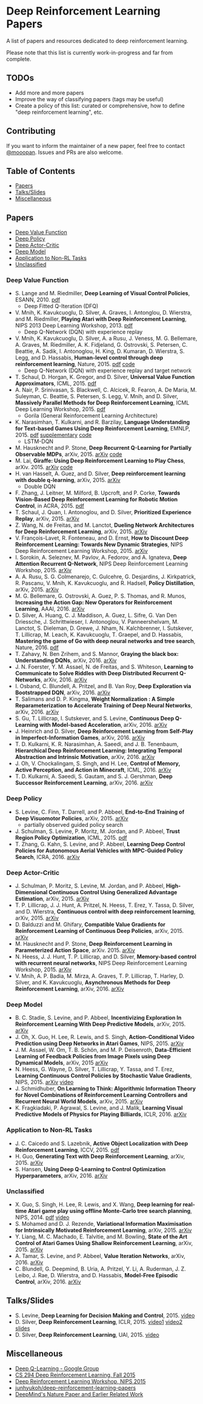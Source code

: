 # Deep Reinforcement Learning Papers

A list of papers and resources dedicated to deep reinforcement learning.

Please note that this list is currently work-in-progress and far from complete.

## TODOs

 - Add more and more papers
 - Improve the way of classifying papers (tags may be useful)
 - Create a policy of this list: curated or comprehensive, how to define "deep reinforcement learning", etc.

## Contributing

If you want to inform the maintainer of a new paper, feel free to contact [@mooopan](https://twitter.com/mooopan). Issues and PRs are also welcome.

## Table of Contents

 - [Papers](#papers)
 - [Talks/Slides](#talksslides)
 - [Miscellaneous](#miscellaneous)

## Papers

 - [Deep Value Function](#deep-value-function)
 - [Deep Policy](#deep-policy)
 - [Deep Actor-Critic](#deep-actor-critic)
 - [Deep Model](#deep-model)
 - [Application to Non-RL Tasks](#application-to-non-rl-tasks)
 - [Unclassified](#unclassified)

### Deep Value Function

 - S. Lange and M. Riedmiller, **Deep Learning of Visual Control Policies**, ESANN, 2010. [pdf](https://www.elen.ucl.ac.be/Proceedings/esann/esannpdf/es2010-87.pdf)
   - Deep Fitted Q-Iteration (DFQ)
 - V. Mnih, K. Kavukcuoglu, D. Silver, A. Graves, I. Antonglou, D. Wierstra, and M. Riedmiller, **Playing Atari with Deep Reinforcement Learning**, NIPS 2013 Deep Learning Workshop, 2013. [pdf](https://www.cs.toronto.edu/~vmnih/docs/dqn.pdf)
   - Deep Q-Network (DQN) with experience replay
 - V. Mnih, K. Kavukcuoglu, D. Silver, A. a Rusu, J. Veness, M. G. Bellemare, A. Graves, M. Riedmiller, A. K. Fidjeland, G. Ostrovski, S. Petersen, C. Beattie, A. Sadik, I. Antonoglou, H. King, D. Kumaran, D. Wierstra, S. Legg, and D. Hassabis, **Human-level control through deep reinforcement learning**, Nature, 2015. [pdf](http://home.uchicago.edu/~arij/journalclub/papers/2015_Mnih_et_al.pdf) [code](https://sites.google.com/a/deepmind.com/dqn/)
   - Deep Q-Network (DQN) with experience replay and target network
 - T. Schaul, D. Horgan, K. Gregor, and D. Silver, **Universal Value Function Approximators**, ICML, 2015. [pdf](http://schaul.site44.com/publications/uvfa.pdf)
 - A. Nair, P. Srinivasan, S. Blackwell, C. Alcicek, R. Fearon, A. De Maria, M. Suleyman, C. Beattie, S. Petersen, S. Legg, V. Mnih, and D. Silver, **Massively Parallel Methods for Deep Reinforcement Learning**, ICML Deep Learning Workshop, 2015. [pdf](http://www0.cs.ucl.ac.uk/staff/d.silver/web/Publications_files/gorila.pdf)
   - Gorila (General Reinforcement Learning Architecture)
 - K. Narasimhan, T. Kulkarni, and R. Barzilay, **Language Understanding for Text-based Games Using Deep Reinforcement Learning**, EMNLP, 2015. [pdf](http://people.csail.mit.edu/karthikn/pdfs/mud-play15.pdf) [supplementary](http://people.csail.mit.edu/karthikn/pdfs/mud-supp.pdf) [code](http://people.csail.mit.edu/karthikn/mud-play/)
   - LSTM-DQN
 - M. Hausknecht and P. Stone, **Deep Recurrent Q-Learning for Partially Observable MDPs**, arXiv, 2015. [arXiv](http://arxiv.org/abs/1507.06527) [code](https://github.com/mhauskn/dqn/tree/recurrent)
 - M. Lai, **Giraffe: Using Deep Reinforcement Learning to Play Chess**, arXiv. 2015. [arXiv](http://arxiv.org/abs/1509.01549) [code](https://bitbucket.org/waterreaction/giraffe)
 - H. van Hasselt, A. Guez, and D. Silver, **Deep reinforcement learning with double q-learning**, arXiv, 2015. [arXiv](http://arxiv.org/abs/1509.06461)
   - Double DQN
 - F. Zhang, J. Leitner, M. Milford, B. Upcroft, and P. Corke, **Towards Vision-Based Deep Reinforcement Learning for Robotic Motion Control**, in ACRA, 2015. [pdf](http://juxi.net/papers/others/zhang2015acra-submission.pdf)
 - T. Schaul, J. Quan, I. Antonoglou, and D. Silver, **Prioritized Experience Replay**, arXiv, 2015. [arXiv](http://arxiv.org/abs/1511.05952)
 - Z. Wang, N. de Freitas, and M. Lanctot, **Dueling Network Architectures for Deep Reinforcement Learning**, arXiv, 2015. [arXiv](http://arxiv.org/abs/1511.06581)
 - V. François-Lavet, R. Fonteneau, and D. Ernst, **How to Discount Deep Reinforcement Learning: Towards New Dynamic Strategies**, NIPS Deep Reinforcement Learning Workshop, 2015. [arXiv](http://arxiv.org/abs/1512.02011)
 - I. Sorokin, A. Seleznev, M. Pavlov, A. Fedorov, and A. Ignateva, **Deep Attention Recurrent Q-Network**, NIPS Deep Reinforcement Learning Workshop, 2015. [arXiv](http://arxiv.org/abs/1512.01693)
 - A. A. Rusu, S. G. Colmenarejo, C. Gulcehre, G. Desjardins, J. Kirkpatrick, R. Pascanu, V. Mnih, K. Kavukcuoglu, and R. Hadsell, **Policy Distillation**, arXiv, 2015. [arXiv](http://arxiv.org/abs/1511.06295)
 - M. G. Bellemare, G. Ostrovski, A. Guez, P. S. Thomas, and R. Munos, **Increasing the Action Gap: New Operators for Reinforcement Learning**, AAAI, 2016. [arXiv](http://arxiv.org/abs/1512.04860)
 - D. Silver, A. Huang, C. J. Maddison, A. Guez, L. Sifre, G. Van Den Driessche, J. Schrittwieser, I. Antonoglou, V. Panneershelvam, M. Lanctot, S. Dieleman, D. Grewe, J. Nham, N. Kalchbrenner, I. Sutskever, T. Lillicrap, M. Leach, K. Kavukcuoglu, T. Graepel, and D. Hassabis, **Mastering the game of Go with deep neural networks and tree search**, Nature, 2016. [pdf](https://storage.googleapis.com/deepmind-data/assets/papers/deepmind-mastering-go.pdf)
 - T. Zahavy, N. Ben Zrihem, and S. Mannor, **Graying the black box: Understanding DQNs**, arXiv, 2016. [arXiv](http://arxiv.org/abs/1602.02658)
 - J. N. Foerster, Y. M. Assael, N. de Freitas, and S. Whiteson, **Learning to Communicate to Solve Riddles with Deep Distributed Recurrent Q-Networks**, arXiv, 2016. [arXiv](http://arxiv.org/abs/1602.02672)
 - I. Osband, C. Blundell, A. Pritzel, and B. Van Roy, **Deep Exploration via Bootstrapped DQN**, arXiv, 2016. [arXiv](http://arxiv.org/abs/1602.04621)
 - T. Salimans and D. P. Kingma, **Weight Normalization : A Simple Reparameterization to Accelerate Training of Deep Neural Networks**, arXiv, 2016. [arXiv](http://arxiv.org/abs/1602.07868)
 - S. Gu, T. Lillicrap, I. Sutskever, and S. Levine, **Continuous Deep Q-Learning with Model-based Acceleration**, arXiv, 2016. [arXiv](http://arxiv.org/abs/1603.00748)
 - J. Heinrich and D. Silver, **Deep Reinforcement Learning from Self-Play in Imperfect-Information Games**, arXiv, 2016. [arXiv](http://arxiv.org/abs/1603.01121)
 - T. D. Kulkarni, K. R. Narasimhan, A. Saeedi, and J. B. Tenenbaum, **Hierarchical Deep Reinforcement Learning: Integrating Temporal Abstraction and Intrinsic Motivation**, arXiv, 2016. [arXiv](http://arxiv.org/abs/1604.06057)
 - J. Oh, V. Chockalingam, S. Singh, and H. Lee, **Control of Memory, Active Perception, and Action in Minecraft**, ICML, 2016. [arXiv](http://arxiv.org/abs/1605.09128)
 - T. D. Kulkarni, A. Saeedi, S. Gautam, and S. J. Gershman, **Deep Successor Reinforcement Learning**, arXiv, 2016. [arXiv](http://arxiv.org/abs/1606.02396)

### Deep Policy

 - S. Levine, C. Finn, T. Darrell, and P. Abbeel, **End-to-End Training of Deep Visuomotor Policies**, arXiv, 2015. [arXiv](http://arxiv.org/abs/1504.00702)
   - partially observed guided policy search
 - J. Schulman, S. Levine, P. Moritz, M. Jordan, and P. Abbeel, **Trust Region Policy Optimization**, ICML, 2015. [pdf](http://jmlr.org/proceedings/papers/v37/schulman15.pdf)
 - T. Zhang, G. Kahn, S. Levine, and P. Abbeel, **Learning Deep Control Policies for Autonomous Aerial Vehicles with MPC-Guided Policy Search**, ICRA, 2016. [arXiv](http://arxiv.org/abs/1509.06791)

### Deep Actor-Critic

 - J. Schulman, P. Moritz, S. Levine, M. Jordan, and P. Abbeel, **High-Dimensional Continuous Control Using Generalized Advantage Estimation**, arXiv, 2015. [arXiv](http://arxiv.org/abs/1506.02438)
 - T. P. Lillicrap, J. J. Hunt, A. Pritzel, N. Heess, T. Erez, Y. Tassa, D. Silver, and D. Wierstra, **Continuous control with deep reinforcement learning**, arXiv, 2015. [arXiv](http://arxiv.org/abs/1509.02971)
 - D. Balduzzi and M. Ghifary, **Compatible Value Gradients for Reinforcement Learning of Continuous Deep Policies**, arXiv, 2015. [arXiv](http://arxiv.org/abs/1509.03005)
 - M. Hausknecht and P. Stone, **Deep Reinforcement Learning in Parameterized Action Space**, arXiv. 2015. [arXiv](http://arxiv.org/abs/1511.04143)
 - N. Heess, J. J. Hunt, T. P. Lillicrap, and D. Silver, **Memory-based control with recurrent neural networks**, NIPS Deep Reinforcement Learning Workshop, 2015. [arXiv](http://arxiv.org/abs/1512.04455)
 - V. Mnih, A. P. Badia, M. Mirza, A. Graves, T. P. Lillicrap, T. Harley, D. Silver, and K. Kavukcuoglu, **Asynchronous Methods for Deep Reinforcement Learning**, arXiv, 2016. [arXiv](http://arxiv.org/abs/1602.01783)

### Deep Model

 - B. C. Stadie, S. Levine, and P. Abbeel, **Incentivizing Exploration In Reinforcement Learning With Deep Predictive Models**, arXiv, 2015. [arXiv](http://arxiv.org/abs/1507.00814)
 - J. Oh, X. Guo, H. Lee, R. Lewis, and S. Singh, **Action-Conditional Video Prediction using Deep Networks in Atari Games**, NIPS, 2015. [arXiv](http://arxiv.org/abs/1507.08750)
 - J. M. Assael, W. Om, T. B. Schön, and M. P. Deisenroth, **Data-Efficient Learning of Feedback Policies from Image Pixels using Deep Dynamical Models**, arXiv, 2015 [arXiv](http://arxiv.org/abs/1510.02173)
 - N. Heess, G. Wayne, D. Silver, T. Lillicrap, Y. Tassa, and T. Erez, **Learning Continuous Control Policies by Stochastic Value Gradients**, NIPS, 2015. [arXiv](http://arxiv.org/abs/1510.09142) [video](https://www.youtube.com/watch?v=PYdL7bcn_cM)
 - J. Schmidhuber, **On Learning to Think: Algorithmic Information Theory for Novel Combinations of Reinforcement Learning Controllers and Recurrent Neural World Models**, arXiv, 2015. [arXiv](http://arxiv.org/abs/1511.09249)
 - K. Fragkiadaki, P. Agrawal, S. Levine, and J. Malik, **Learning Visual Predictive Models of Physics for Playing Billiards**, ICLR, 2016. [arXiv](http://arxiv.org/abs/1511.07404)

### Application to Non-RL Tasks

- J. C. Caicedo and S. Lazebnik, **Active Object Localization with Deep Reinforcement Learning**, ICCV, 2015. [pdf](http://web.engr.illinois.edu/~slazebni/publications/iccv15_active.pdf)
- H. Guo, **Generating Text with Deep Reinforcement Learning**, arXiv, 2015. [arXiv](http://arxiv.org/abs/1510.09202)
- S. Hansen, **Using Deep Q-Learning to Control Optimization Hyperparameters**, arXiv, 2016. [arXiv](http://arxiv.org/abs/1602.04062)

### Unclassified

 - X. Guo, S. Singh, H. Lee, R. Lewis, and X. Wang, **Deep learning for real-time Atari game play using offline Monte-Carlo tree search planning**, NIPS, 2014. [pdf](http://papers.nips.cc/paper/5421-deep-learning-for-real-time-atari-game-play-using-offline-monte-carlo-tree-search-planning.pdf) [video](https://sites.google.com/site/nips2014atari/)
 - S. Mohamed and D. J. Rezende, **Variational Information Maximisation for Intrinsically Motivated Reinforcement Learning**, arXiv, 2015. [arXiv](http://arxiv.org/abs/1509.08731)
 - Y. Liang, M. C. Machado, E. Talvitie, and M. Bowling, **State of the Art Control of Atari Games Using Shallow Reinforcement Learning**, arXiv, 2015. [arXiv](http://arxiv.org/abs/1512.01563)
 - A. Tamar, S. Levine, and P. Abbeel, **Value Iteration Networks**, arXiv, 2016. [arXiv](http://arxiv.org/abs/1602.02867)
 - C. Blundell, G. Deepmind, B. Uria, A. Pritzel, Y. Li, A. Ruderman, J. Z. Leibo, J. Rae, D. Wierstra, and D. Hassabis, **Model-Free Episodic Control**, arXiv, 2016. [arXiv](http://arxiv.org/abs/1606.04460)

## Talks/Slides

 - S. Levine, **Deep Learning for Decision Making and Control**, 2015. [video](https://www.youtube.com/watch?v=EtMyH_--vnU)
 - D. Silver, **Deep Reinforcement Learning**, ICLR, 2015. [video1](https://www.youtube.com/watch?v=EX1CIVVkWdE) [video2](https://www.youtube.com/watch?v=zXa6UFLQCtg) [slides](http://www.iclr.cc/lib/exe/fetch.php?media=iclr2015:silver-iclr2015.pdf)
 - D. Silver, **Deep Reinforcement Learning**, UAI, 2015. [video](https://www.youtube.com/watch?v=qLaDWKd61Ig)

## Miscellaneous

 - [Deep Q-Learning - Google Group](https://groups.google.com/forum/#!forum/deep-q-learning)
 - [CS 294 Deep Reinforcement Learning, Fall 2015](http://rll.berkeley.edu/deeprlcourse/)
 - [Deep Reinforcement Learning Workshop, NIPS 2015](http://rll.berkeley.edu/deeprlworkshop/)
 - [junhyukoh/deep-reinforcement-learning-papers](https://github.com/junhyukoh/deep-reinforcement-learning-papers)
 - [DeepMind's Nature Paper and Earlier Related Work](http://people.idsia.ch/~juergen/naturedeepmind.html)

